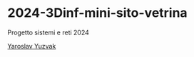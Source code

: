 # 2024-3Dinf-mini-sito-vetrina
Progetto sistemi e reti 2024

[Yaroslav Yuzvak](https://xsugl.github.io/sitoScuolaBrawlStarsShop3dinf/)
